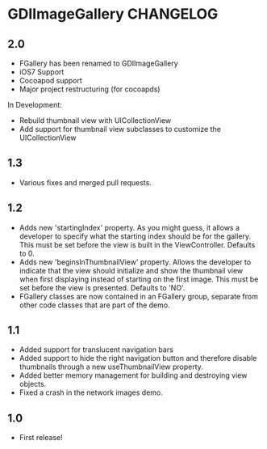 # GDIImageGallery CHANGELOG

## 2.0
* FGallery has been renamed to GDIImageGallery
* iOS7 Support
* Cocoapod support
* Major project restructuring (for cocoapds)

In Development:
* Rebuild thumbnail view with UICollectionView
* Add support for thumbnail view subclasses to customize the UICollectionView

## 1.3
* Various fixes and merged pull requests.

## 1.2
* Adds new 'startingIndex' property. As you might guess, it allows a developer to specify what the starting index should be for the gallery. This must be set before the view is built in the ViewController. Defaults to 0.
* Adds new 'beginsInThumbnailView' property. Allows the developer to indicate that the view should initialize and show the thumbnail view when first displaying instead of starting on the first image. This must be set before the view is presented. Defaults to 'NO'.
* FGallery classes are now contained in an FGallery group, separate from other code classes that are part of the demo. 


## 1.1
* Added support for translucent navigation bars
* Added support to hide the right navigation button and therefore disable thumbnails through a new useThumbnailView property.
* Added better memory management for building and destroying view objects.
* Fixed a crash in the network images demo.

## 1.0
* First release!